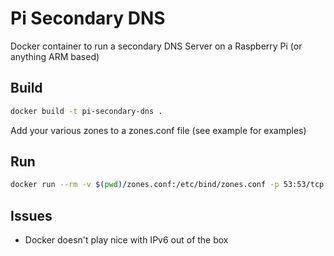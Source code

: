 # Pi Secondary DNS

Docker container to run a secondary DNS Server on a Raspberry Pi (or anything ARM based)

## Build

```bash
docker build -t pi-secondary-dns .
```

Add your various zones to a zones.conf file (see example for examples)


## Run
```bash
docker run --rm -v $(pwd)/zones.conf:/etc/bind/zones.conf -p 53:53/tcp -p 53:53/udp pi-secondary-dns
```


## Issues

* Docker doesn't play nice with IPv6 out of the box
